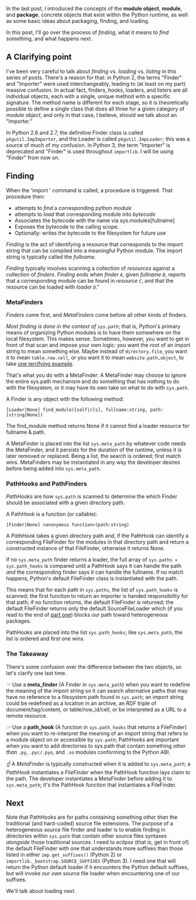 In the last post, I introduced the concepts of the **module object**,
**module**, and **package**, concrete objects that exist within the
Python runtime, as well as some basic ideas about packaging, finding,
and loading.

In this post, I'll go over the process of *finding*, what it means to
*find* something, and what happens next.

## A Clarifying point

I've been very careful to talk about *finding* vs. *loading*
vs. *listing* in this series of posts.  There's a reason for that: in
Python 2, the terms "Finder" and "Importer" were used interchangeably,
leading to (at least on my part) massive confusion.  In actual fact,
finders, hooks, loaders, and listers are all individual objects, each
with a single, unique method with a specific signature.  The method name
is different for each stage, so it is theoretically possible to define a
single class that does all three for a given category of *module
object*, and only in that case, I believe, should we talk about an
"Importer."

In Python 2.6 and 2.7, the definitive Finder class is called
`pkgutil.ImpImporter`, and the Loader is called `pkgutil.ImpLoader`;
this was a source of much of my confusion.  In Python 3, the term
"Importer" is deprecated and "Finder" is used throughout `importlib`.  I
will be using "Finder" from now on.

## Finding

When the 'import <fullname>' command is called, a procedure is
triggered.  That procedure then:

* attempts to *find* a corresponding python *module*
* attempts to *load* that corresponding module into *bytecode*
* Associates the bytecode with the name via sys.modules[fullname]
* Exposes the bytecode to the calling scope.
* Optionally: writes the bytecode to the filesystem for future use

*Finding* is the act of identifying a resource that corresponds to the
import string that can be compiled into a meaningful Python module.  The
import string is typically called the *fullname*.

*Finding* typically involves scanning a collection of *resources*
against a collection of *finders*.  *Finding* ends when *finder `A`*,
given *fullname `B`*, reports that a corresponding module can be found
in *resource `C`*, and that the resource can be loaded with *loader
`D`*."

### MetaFinders

*Finders* come first, and *MetaFinders* come before all other kinds of
finders.

_Most finding is done in the context of `sys.path`_; that is, Python's
primary means of organizing Python modules is to have them somewhere on
the local filesystem.  This makes sense.  Sometimes, however, you want
to get in front of that scan and impose your own logic: you want the
root of an import string to mean something else.  Maybe instead of
`directory.file`, you want it to mean `table.row.cell`, or you want it
to mean `website.path,object`, to take
[one terrifying example](http://blog.dowski.com/2008/07/31/customizing-the-python-import-system/).

That's what you do with a MetaFinder: A MetaFinder may choose to ignore
the entire sys.path mechanism and do something that has nothing to do
with the filesystem, or it may have its own take on what to do with
`sys.path`.

A Finder is any object with the following method:
```
[Loader|None] find_module([self|cls], fullname:string, path:[string|None])
```

The find_module method returns None if it cannot find a loader resource
for fullname & path.

A MetaFinder is placed into the list `sys.meta_path` by whatever code
needs the MetaFinder, and it persists for the duration of the runtime,
unless it is later removed or replaced.  Being a list, the search is
ordered; first match wins.  MetaFinders may be instantiated in any way
the developer desires before being added into `sys.meta_path`.

### PathHooks and PathFinders

*PathHooks* are how `sys.path` is scanned to determine the which Finder
should be associated with a given directory path.

A PathHook is a function (or callable):
```
[Finder|None] <anonymous function>(path:string)
```

A *PathHook* takes a given directory path and, if the PathHook can
identify a corresponding FileFinder for the modules in that directory
path and return a constructed instance of that FileFinder, otherwise it
returns None.

If no `sys.meta_path` finder returns a loader, the full array of
`sys.paths ⨯ sys.path_hooks` is compared until a PathHook says it can
handle the path _and_ the corresponding finder says it can handle the
fullname.  If no match happens, Python's default FileFinder class is
instantiated with the path.

This means that for each path in `sys.paths`, the list of
`sys.path_hooks` is scanned; the first function to return an importer is
handed responsibility for that path; if no function returns, the default
FileFinder is returned; the default FileFinder returns only the default
SourceFileLoader which (if you read to the end of
[part one](http://elfsternberg.com)) blocks our path toward
heterogeneous packages.

PathHooks are placed into the list `sys.path_hooks`; like
`sys.meta_path`, the list is ordered and first one wins.

### The Takeaway

There's some confusion over the difference between the two objects, so
let's clarify one last time.

<em class="pointer">☞</em> Use a **meta_finder** (A Finder in
`sys.meta_path`) when you want to redefine the meaning of the import
string so it can search alternative paths that may have no reference to
a filesystem path found in `sys.path`; an import string could be
redefined as a location in an archive, an RDF triple of
document/tag/content, or table/row_id/cell, or be interpreted as a URL
to a remote resource.

<em class="pointer">☞</em> Use a **path_hook** (A function in
`sys.path_hooks` that returns a FileFinder) when you want to
re-interpret the meaning of an import string that refers to a module
object on or accessible by `sys.path`; PathHooks are important when you
want to add directories to sys.path that contain something _other than_
`.py`, `.pyc/.pyo`, and `.so` modules conforming to the Python ABI.

<em class="pointer">☝</em> A *MetaFinder* is typically constructed when
it is added to `sys.meta_path`; a *PathHook* instantiates a *FileFinder*
when the PathHook function lays claim to the path.  The developer
instantiates a MetaFinder before adding it to `sys.meta_path`; it's the
PathHook function that instantiates a FileFinder.

## Next

Note that PathHooks are for paths containing something _other than_ the
traditional (and hard-coded) source file extensions.  The purpose of a
heterogeneous source file finder and loader is to enable finding in
directories within `sys.path` that contain other source files syntaxes
_alongside_ those traditional sources.  I need to *eclipse* (that is,
get in front of) the default FileFinder with one that understands more
suffixes than those listed in either `imp.get_suffixes()` (Python 2) or
`importlib._bootstrap.SOURCE_SUFFIXES` (Python 3).  I need one that will
return the Python default loader if it encounters the Python default
suffixes, but will invoke *our own* source file loader when encountering
one of our suffixes.

We'll talk about loading next.
